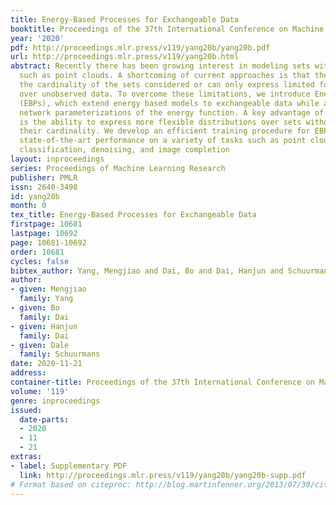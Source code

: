 ```yaml
---
title: Energy-Based Processes for Exchangeable Data
booktitle: Proceedings of the 37th International Conference on Machine Learning
year: '2020'
pdf: http://proceedings.mlr.press/v119/yang20b/yang20b.pdf
url: http://proceedings.mlr.press/v119/yang20b.html
abstract: Recently there has been growing interest in modeling sets with exchangeability
  such as point clouds. A shortcoming of current approaches is that they restrict
  the cardinality of the sets considered or can only express limited forms of distribution
  over unobserved data. To overcome these limitations, we introduce Energy-Based Processes
  (EBPs), which extend energy based models to exchangeable data while allowing neural
  network parameterizations of the energy function. A key advantage of these models
  is the ability to express more flexible distributions over sets without restricting
  their cardinality. We develop an efficient training procedure for EBPs that demonstrates
  state-of-the-art performance on a variety of tasks such as point cloud generation,
  classification, denoising, and image completion
layout: inproceedings
series: Proceedings of Machine Learning Research
publisher: PMLR
issn: 2640-3498
id: yang20b
month: 0
tex_title: Energy-Based Processes for Exchangeable Data
firstpage: 10681
lastpage: 10692
page: 10681-10692
order: 10681
cycles: false
bibtex_author: Yang, Mengjiao and Dai, Bo and Dai, Hanjun and Schuurmans, Dale
author:
- given: Mengjiao
  family: Yang
- given: Bo
  family: Dai
- given: Hanjun
  family: Dai
- given: Dale
  family: Schuurmans
date: 2020-11-21
address: 
container-title: Proceedings of the 37th International Conference on Machine Learning
volume: '119'
genre: inproceedings
issued:
  date-parts:
  - 2020
  - 11
  - 21
extras:
- label: Supplementary PDF
  link: http://proceedings.mlr.press/v119/yang20b/yang20b-supp.pdf
# Format based on citeproc: http://blog.martinfenner.org/2013/07/30/citeproc-yaml-for-bibliographies/
---
```

